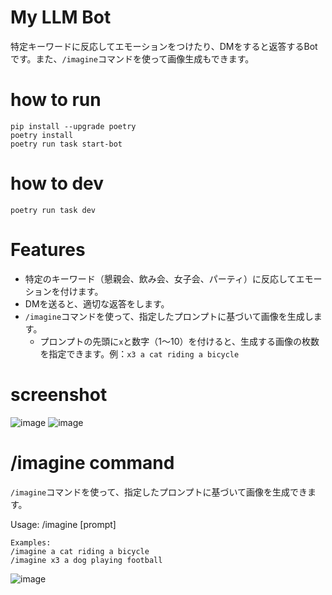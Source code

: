# My LLM Bot

特定キーワードに反応してエモーションをつけたり、DMをすると返答するBotです。また、`/imagine`コマンドを使って画像生成もできます。

# how to run

```
pip install --upgrade poetry
poetry install
poetry run task start-bot
```

# how to dev

```
poetry run task dev
```

# Features

- 特定のキーワード（懇親会、飲み会、女子会、パーティ）に反応してエモーションを付けます。
- DMを送ると、適切な返答をします。
- `/imagine`コマンドを使って、指定したプロンプトに基づいて画像を生成します。
  - プロンプトの先頭に`x`と数字（1〜10）を付けると、生成する画像の枚数を指定できます。例：`x3 a cat riding a bicycle`

# screenshot

![image](https://github.com/jey3dayo/my-llm-bot/assets/16203828/57c2afe7-d723-4475-b6c7-2036adc0dc61)
![image](https://github.com/jey3dayo/my-llm-bot/assets/16203828/b117da80-7abd-4f24-907d-901f43a65e63)

# /imagine command

`/imagine`コマンドを使って、指定したプロンプトに基づいて画像を生成できます。

Usage:
/imagine [prompt]

```
Examples:
/imagine a cat riding a bicycle
/imagine x3 a dog playing football
```

![image](https://github.com/jey3dayo/my-llm-bot/assets/16203828/da687e49-00b4-4df2-8ef8-da328931aba3)
